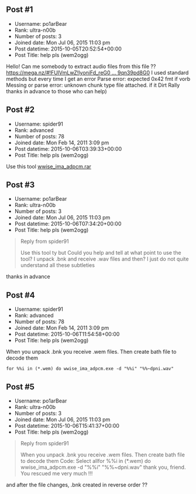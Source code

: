 ## Post #1
- Username: po1arBear
- Rank: ultra-n00b
- Number of posts: 3
- Joined date: Mon Jul 06, 2015 11:03 pm
- Post datetime: 2015-10-05T20:52:54+00:00
- Post Title: help pls (wem2ogg)

Hello!
Can me somebody to extract audio files from this file ?? [https://mega.nz/#!FUlVmLwZ!lyoniFd_reG0 ... 9qn39pd8G0](https://mega.nz/#!FUlVmLwZ!lyoniFd_reG0dCWdCZVKE9QINfdhTCoky9qn39pd8G0)
I used standard methods but every time I get an error
Parse error: expected 0x42 fmt if vorb Messing
or
parse error: unknown chunk type
file attached. if it Dirt Rally
thanks in advance to those who can help)
## Post #2
- Username: spider91
- Rank: advanced
- Number of posts: 78
- Joined date: Mon Feb 14, 2011 3:09 pm
- Post datetime: 2015-10-06T03:39:33+00:00
- Post Title: help pls (wem2ogg)

Use this tool
[wwise_ima_adpcm.rar](https://xentaxbackup.github.io/file/9836_wwise_ima_adpcm.rar)
## Post #3
- Username: po1arBear
- Rank: ultra-n00b
- Number of posts: 3
- Joined date: Mon Jul 06, 2015 11:03 pm
- Post datetime: 2015-10-06T07:34:20+00:00
- Post Title: help pls (wem2ogg)

> Reply from spider91
>
> Use this tool
ty but Could you help and tell at what point to use the tool?
I unpack .bnk and receive .wav files and then?
I just do not quite understand all these subtleties   

thanks in advance
## Post #4
- Username: spider91
- Rank: advanced
- Number of posts: 78
- Joined date: Mon Feb 14, 2011 3:09 pm
- Post datetime: 2015-10-06T11:54:58+00:00
- Post Title: help pls (wem2ogg)

When you unpack .bnk you receive .wem files. Then create bath file to decode them

```
for %%i in (*.wem) do wwise_ima_adpcm.exe -d "%%i" "%%~dpni.wav"
```
## Post #5
- Username: po1arBear
- Rank: ultra-n00b
- Number of posts: 3
- Joined date: Mon Jul 06, 2015 11:03 pm
- Post datetime: 2015-10-06T15:41:37+00:00
- Post Title: help pls (wem2ogg)

> Reply from spider91
>
> When you unpack .bnk you receive .wem files. Then create bath file to decode them
Code: Select allfor %%i in (*.wem) do wwise_ima_adpcm.exe -d "%%i" "%%~dpni.wav"
thank you, friend.
You rescued me very much !!!
 
and after the file changes, .bnk created in reverse order ??

